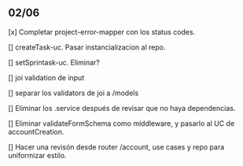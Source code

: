 ## 02/06

[x] Completar project-error-mapper con los status codes.

[] createTask-uc. Pasar instancializacion al repo.

[] setSprintask-uc. Eliminar?

[] joi validation de input 

[] separar los validators de joi a /models

[] Eliminar los .service después de revisar que no haya dependencias.

[] Eliminar validateFormSchema como middleware, y pasarlo al UC de accountCreation.

[] Hacer una revisón desde router /account, use cases y repo para uniformizar estilo.
